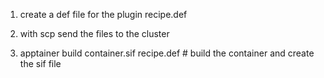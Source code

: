 1) create a def file for the plugin recipe.def
2) with scp send the files to the cluster 

3) apptainer build container.sif recipe.def # build the container and create the sif file